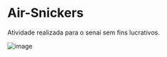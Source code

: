 # Air-Snickers
Atividade realizada para o senai sem fins lucrativos.

![image](https://user-images.githubusercontent.com/112515310/203670904-5cdfd77a-3f72-40a0-9f3b-6ec0081af79e.png)

